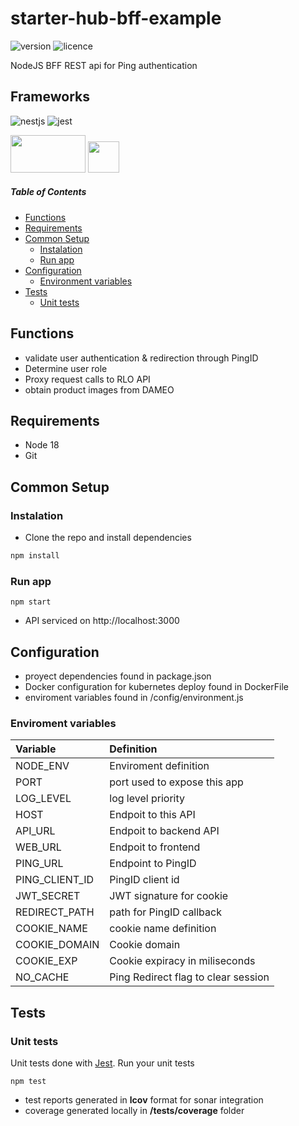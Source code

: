 # starter-hub-bff-example

![version](https://badgen.net/badge/version/1.0.0/cyan)
![licence](https://badgen.net/badge/licence/ISC/gray)

NodeJS BFF REST api for Ping authentication

## Frameworks

![nestjs](https://badgen.net/badge/nestjs/10.0.0/gray)
![jest](https://badgen.net/badge/jest/29.5.0/red)

<a href="https://docs.nestjs.com/" title="Vue3"><img src="https://docs.nestjs.com/assets/logo-small.svg" width="120" height="60"/></a>
<a href="https://jestjs.io/es-ES/" title="Jest"><img src="https://camo.githubusercontent.com/25e63e3a805b70ec042ed7109f576df0f4cfacee682bb7193c65b11151c86bdd/68747470733a2f2f63646e2e61757468302e636f6d2f626c6f672f74657374696e672d72656163742d776974682d6a6573742f6c6f676f2e706e67" width="50" height="50"/></a>

##### Table of Contents  
- [Functions](#functions)
- [Requirements](#requirements)
- [Common Setup](#common-setup)
  - [Instalation](#instalation)
  - [Run app](#run-app)
- [Configuration](#configuration)
  - [Environment variables](#enviroment-variables)
- [Tests](#tests)
  - [Unit tests](#unit-test)

## Functions

- validate user authentication & redirection through PingID
- Determine user role
- Proxy request calls to RLO API
- obtain product images from DAMEO

## Requirements

- Node 18
- Git

## Common Setup

### Instalation

- Clone the repo and install dependencies

```bash
npm install
```

### Run app
```
npm start
```
- API serviced on http://localhost:3000

## Configuration

- proyect dependencies found in package.json
- Docker configuration for kubernetes deploy found in DockerFile
- enviroment variables found in /config/environment.js

### Enviroment variables

| Variable             |     Definition                       |
| :------------------- | :----------------------------------- |
| NODE_ENV             | Enviroment definition                |
| PORT                 | port used to expose this app         |
| LOG_LEVEL            | log level priority                   |
| HOST                 | Endpoit to this API                  |
| API_URL              | Endpoit to backend API               |
| WEB_URL              | Endpoit to frontend                  |
| PING_URL             | Endpoint to PingID                   |
| PING_CLIENT_ID       | PingID client id                     |
| JWT_SECRET           | JWT signature for cookie             |
| REDIRECT_PATH        | path for PingID callback             |
| COOKIE_NAME          | cookie name definition               |
| COOKIE_DOMAIN        | Cookie domain                        |
| COOKIE_EXP           | Cookie expiracy in miliseconds       |
| NO_CACHE             | Ping Redirect flag to clear session  |

## Tests

### Unit tests

Unit tests done with [Jest](https://jestjs.io/). 
Run your unit tests

```
npm test
```
* test reports generated in **lcov** format for sonar integration
* coverage generated locally in **/tests/coverage** folder


